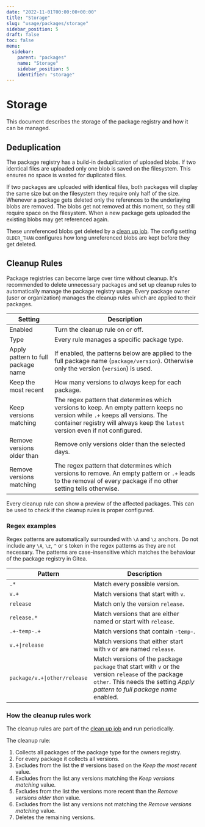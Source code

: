 ```yaml
---
date: "2022-11-01T00:00:00+00:00"
title: "Storage"
slug: "usage/packages/storage"
sidebar_position: 5
draft: false
toc: false
menu:
  sidebar:
    parent: "packages"
    name: "Storage"
    sidebar_position: 5
    identifier: "storage"
---
```


# Storage

This document describes the storage of the package registry and how it can be managed.

## Deduplication

The package registry has a build-in deduplication of uploaded blobs.
If two identical files are uploaded only one blob is saved on the filesystem.
This ensures no space is wasted for duplicated files.

If two packages are uploaded with identical files, both packages will display the same size but on the filesystem they require only half of the size.
Whenever a package gets deleted only the references to the underlaying blobs are removed.
The blobs get not removed at this moment, so they still require space on the filesystem.
When a new package gets uploaded the existing blobs may get referenced again.

These unreferenced blobs get deleted by a [clean up job](administration/config-cheat-sheet.md#cron---cleanup-expired-packages-croncleanup_packages).
The config setting `OLDER_THAN` configures how long unreferenced blobs are kept before they get deleted.

## Cleanup Rules

Package registries can become large over time without cleanup.
It's recommended to delete unnecessary packages and set up cleanup rules to automatically manage the package registry usage.
Every package owner (user or organization) manages the cleanup rules which are applied to their packages.

|Setting|Description|
|-|-|
|Enabled|Turn the cleanup rule on or off.|
|Type|Every rule manages a specific package type.|
|Apply pattern to full package name|If enabled, the patterns below are applied to the full package name (`package/version`). Otherwise only the version (`version`) is used.|
|Keep the most recent|How many versions to *always* keep for each package.|
|Keep versions matching|The regex pattern that determines which versions to keep. An empty pattern keeps no version while `.+` keeps all versions. The container registry will always keep the `latest` version even if not configured.|
|Remove versions older than|Remove only versions older than the selected days.|
|Remove versions matching|The regex pattern that determines which versions to remove. An empty pattern or `.+` leads to the removal of every package if no other setting tells otherwise.|

Every cleanup rule can show a preview of the affected packages.
This can be used to check if the cleanup rules is proper configured.

### Regex examples

Regex patterns are automatically surrounded with `\A` and `\z` anchors.
Do not include any `\A`, `\z`, `^` or `$` token in the regex patterns as they are not necessary.
The patterns are case-insensitive which matches the behaviour of the package registry in Gitea.

|Pattern|Description|
|-|-|
|`.*`|Match every possible version.|
|`v.+`|Match versions that start with `v`.|
|`release`|Match only the version `release`.|
|`release.*`|Match versions that are either named or start with `release`.|
|`.+-temp-.+`|Match versions that contain `-temp-`.|
|`v.+\|release`|Match versions that either start with `v` or are named `release`.|
|`package/v.+\|other/release`|Match versions of the package `package` that start with `v` or the version `release` of the package `other`. This needs the setting *Apply pattern to full package name* enabled.|

### How the cleanup rules work

The cleanup rules are part of the [clean up job](administration/config-cheat-sheet.md#cron---cleanup-expired-packages-croncleanup_packages) and run periodically.

The cleanup rule:

1. Collects all packages of the package type for the owners registry.
2. For every package it collects all versions.
3. Excludes from the list the # versions based on the *Keep the most recent* value.
4. Excludes from the list any versions matching the *Keep versions matching* value.
5. Excludes from the list the versions more recent than the *Remove versions older than* value.
6. Excludes from the list any versions not matching the *Remove versions matching* value.
7. Deletes the remaining versions.
